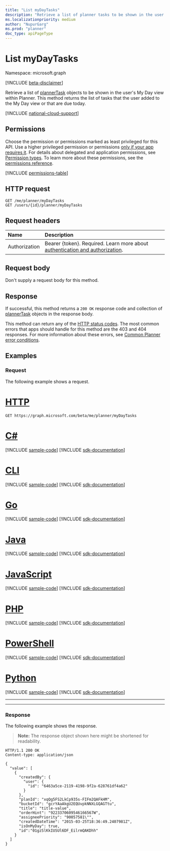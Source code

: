 ```yaml
---
title: "List myDayTasks"
description: "Retrieve a list of planner tasks to be shown in the user's My Day view.My Day is a view within planner app which will show all the tasks, a user has to focus today based on either user adds the task to the view or the due date of the task is today."
ms.localizationpriority: medium
author: "NupurGarg"
ms.prod: "planner"
doc_type: apiPageType
---
```


# List myDayTasks

Namespace: microsoft.graph

[!INCLUDE [beta-disclaimer](../../includes/beta-disclaimer.md)]

Retrieve a list of [plannerTask](../resources/plannertask.md) objects to be shown in the user's My Day view within Planner. This method returns the list of tasks that the user added to the My Day view or that are due today.

[!INCLUDE [national-cloud-support](../../includes/global-us.md)]

## Permissions
Choose the permission or permissions marked as least privileged for this API. Use a higher privileged permission or permissions [only if your app requires it](/graph/permissions-overview#best-practices-for-using-microsoft-graph-permissions). For details about delegated and application permissions, see [Permission types](/graph/permissions-overview#permission-types). To learn more about these permissions, see the [permissions reference](/graph/permissions-reference).

<!-- { "blockType": "permissions", "name": "planneruser_list_mydaytasks" } -->
[!INCLUDE [permissions-table](../includes/permissions/planneruser-list-mydaytasks-permissions.md)]

## HTTP request
<!-- { "blockType": "ignored" } -->
```http
GET /me/planner/myDayTasks
GET /users/{id}/planner/myDayTasks
```

## Request headers
| Name      |Description|
|:----------|:----------|
| Authorization  | Bearer {token}. Required. Learn more about [authentication and authorization](/graph/auth/auth-concepts).|

## Request body
Don't supply a request body for this method.

## Response

If successful, this method returns a `200 OK` response code and collection of [plannerTask](../resources/plannertask.md) objects in the response body.

This method can return any of the [HTTP status codes](/graph/errors). The most common errors that apps should handle for this method are the 403 and 404 responses. For more information about these errors, see [Common Planner error conditions](../resources/planner-overview.md#common-planner-error-conditions).

## Examples
### Request
The following example shows a request.

# [HTTP](#tab/http)
<!-- {
  "blockType": "request",
  "name": "planneruser_get_mydaytasks"
}-->
```msgraph-interactive
GET https://graph.microsoft.com/beta/me/planner/myDayTasks
```

# [C#](#tab/csharp)
[!INCLUDE [sample-code](../includes/snippets/csharp/planneruser-get-mydaytasks-csharp-snippets.md)]
[!INCLUDE [sdk-documentation](../includes/snippets/snippets-sdk-documentation-link.md)]

# [CLI](#tab/cli)
[!INCLUDE [sample-code](../includes/snippets/cli/planneruser-get-mydaytasks-cli-snippets.md)]
[!INCLUDE [sdk-documentation](../includes/snippets/snippets-sdk-documentation-link.md)]

# [Go](#tab/go)
[!INCLUDE [sample-code](../includes/snippets/go/planneruser-get-mydaytasks-go-snippets.md)]
[!INCLUDE [sdk-documentation](../includes/snippets/snippets-sdk-documentation-link.md)]

# [Java](#tab/java)
[!INCLUDE [sample-code](../includes/snippets/java/planneruser-get-mydaytasks-java-snippets.md)]
[!INCLUDE [sdk-documentation](../includes/snippets/snippets-sdk-documentation-link.md)]

# [JavaScript](#tab/javascript)
[!INCLUDE [sample-code](../includes/snippets/javascript/planneruser-get-mydaytasks-javascript-snippets.md)]
[!INCLUDE [sdk-documentation](../includes/snippets/snippets-sdk-documentation-link.md)]

# [PHP](#tab/php)
[!INCLUDE [sample-code](../includes/snippets/php/planneruser-get-mydaytasks-php-snippets.md)]
[!INCLUDE [sdk-documentation](../includes/snippets/snippets-sdk-documentation-link.md)]

# [PowerShell](#tab/powershell)
[!INCLUDE [sample-code](../includes/snippets/powershell/planneruser-get-mydaytasks-powershell-snippets.md)]
[!INCLUDE [sdk-documentation](../includes/snippets/snippets-sdk-documentation-link.md)]

# [Python](#tab/python)
[!INCLUDE [sample-code](../includes/snippets/python/planneruser-get-mydaytasks-python-snippets.md)]
[!INCLUDE [sdk-documentation](../includes/snippets/snippets-sdk-documentation-link.md)]

---

---

### Response
The following example shows the response.

>**Note:** The response object shown here might be shortened for readability.
<!-- {
  "blockType": "response",
  "truncated": true,
  "@odata.type": "microsoft.graph.plannerTask",
  "isCollection": true
} -->
```http
HTTP/1.1 200 OK
Content-type: application/json

{
  "value": [
    {
      "createdBy": {
        "user": {
          "id": "6463a5ce-2119-4198-9f2a-628761df4a62"
        }
      },
      "planId": "xqQg5FS2LkCp935s-FIFm2QAFkHM",
      "bucketId": "gcrYAaAkgU2EQUvpkNNXLGQAGTtu",
      "title": "title-value",
      "orderHint": "9223370609546166567W",
      "assigneePriority": "90057581\"",
      "createdDateTime": "2015-03-25T18:36:49.2407981Z",
      "isOnMyDay": true,
      "id":"01gzSlKkIUSUl6DF_EilrmQAKDhh"
    }
  ]
}
```
